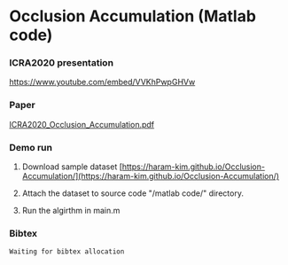 # Occlusion Accumulation (Matlab code)

### ICRA2020 presentation

https://www.youtube.com/embed/VVKhPwpGHVw

### Paper  
[ICRA2020_Occlusion_Accumulation.pdf](http://icsl.snu.ac.kr/haramkim/Paper/ICRA2020_Occlusion_Accumulation.pdf) 

### Demo run

1. Download sample dataset [https://haram-kim.github.io/Occlusion-Accumulation/](https://haram-kim.github.io/Occlusion-Accumulation/) 

2. Attach the dataset to source code "/matlab code/" directory.

3. Run the algirthm in main.m

### Bibtex
```
Waiting for bibtex allocation
```
